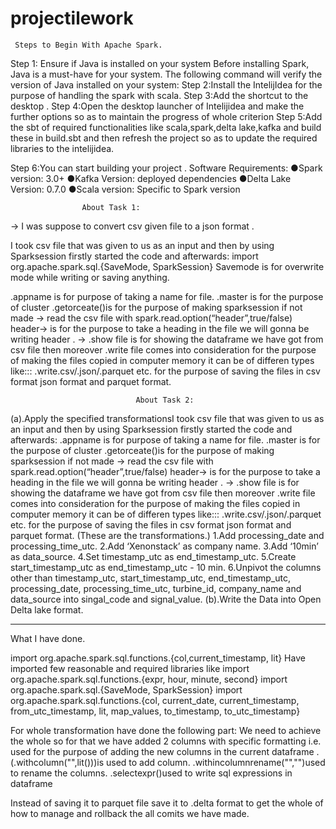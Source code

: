 # projectilework
     Steps to Begin With Apache Spark.

Step 1: Ensure if Java is installed on your system
Before installing Spark, Java is a must-have for your system. The following command will verify the version of Java installed on your system:
Step 2:Install the IntelijIdea for the purpose of handling the spark with scala.
Step 3:Add the shortcut to the desktop .
Step 4:Open the desktop launcher of Intelijidea and make the further options so as to maintain the progress of whole criterion
Step 5:Add the sbt of required functionalities like scala,spark,delta lake,kafka and build these in build.sbt and then refresh the project so as to update the required libraries to the intelijidea.

Step 6:You can start building your project .
Software Requirements:
●Spark version: 3.0+
●Kafka Version: deployed dependencies
●Delta Lake Version: 0.7.0
●Scala version: Specific to Spark version

 					About Task 1:
-> I was suppose to convert csv given file to a json format .

I took csv file that was given to us as an input and then by using Sparksession firstly started the code and afterwards:
import org.apache.spark.sql.{SaveMode, SparkSession}
Savemode is for overwrite mode  while writing or saving anything.


.appname is for purpose of taking a name for file.
.master is for the purpose of cluster
.getorceate()is for the purpose of making sparksession if not made
-> read the csv file with spark.read.option(“header”,true/false)
header-> is for the purpose to take a heading in the file we will gonna be writing  header .
-> .show file is for showing the dataframe we have got from csv file
then moreover 
.write file comes into consideration for the purpose of making the files copied in computer memory it can be of differen types
like:::     .write.csv/.json/.parquet etc.
for the purpose of saving the files in csv format json format and parquet format.




                                About Task 2:
(a).Apply the specified transformationsI took csv file that was given to us as an input and then by using Sparksession firstly started the code and afterwards:
.appname is for purpose of taking a name for file.
.master is for the purpose of cluster
.getorceate()is for the purpose of making sparksession if not made
-> read the csv file with spark.read.option(“header”,true/false)
header-> is for the purpose to take a heading in the file we will gonna be writing  header .
-> .show file is for showing the dataframe we have got from csv file
then moreover 
.write file comes into consideration for the purpose of making the files copied in computer memory it can be of differen types
like:::     .write.csv/.json/.parquet etc.
for the purpose of saving the files in csv format json format and parquet format.
(These are the transformations.)
1.Add processing_date and processing_time_utc.
2.Add ‘Xenonstack’ as company name.
3.Add ‘10min’ as data_source.
4.Set timestamp_utc as end_timestamp_utc.
5.Create start_timestamp_utc as end_timestamp_utc - 10 min.
6.Unpivot the columns other than timestamp_utc, start_timestamp_utc,
end_timestamp_utc, processing_date, processing_time_utc, turbine_id, company_name
and data_source into singal_code and signal_value.
(b).Write the Data into Open Delta lake format.

------------------------------------------------------------------------------------------------------------------------
What I have done.

import org.apache.spark.sql.functions.{col,current_timestamp, lit}
Have imported few reasonable and required libraries like import org.apache.spark.sql.functions.{expr, hour, minute, second}
import org.apache.spark.sql.{SaveMode, SparkSession}
import org.apache.spark.sql.functions.{col, current_date, current_timestamp, from_utc_timestamp, lit, map_values, to_timestamp, to_utc_timestamp}

For whole transformation have done the following part:
We need to achieve the whole so for that we have added 2 columns with specific formatting i.e. used for the purpose of adding the new columns in the current dataframe .(.withcolumn("",lit()))is used to add column.
.withincolumnrename("","")used to rename the columns.
.selectexpr()used to write sql expressions in dataframe

Instead of saving it to parquet file save it to .delta format to get the whole of how to manage and rollback the all comits we have made.


































